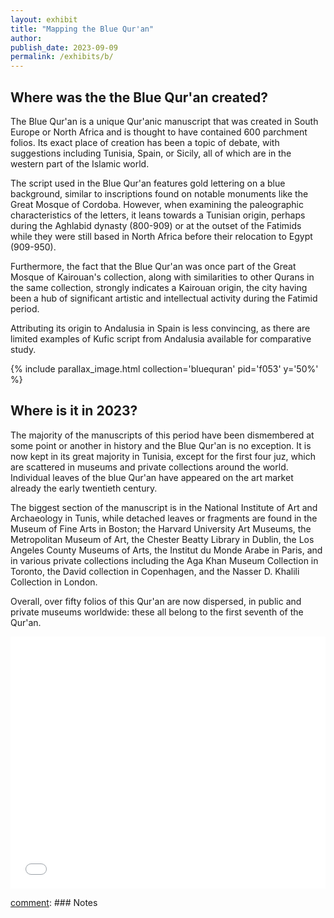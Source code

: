 ```yaml
---
layout: exhibit
title: "Mapping the Blue Qur'an"
author: 
publish_date: 2023-09-09
permalink: /exhibits/b/
---
```


## Where was the the Blue Qur'an created?
The Blue Qur'an is a unique Qur'anic manuscript that was created in South Europe or North Africa and is thought to have contained 600 parchment folios. Its exact place of creation has been a topic of debate, with suggestions including Tunisia, Spain, or Sicily, all of which are in the western part of the Islamic world.

The script used in the Blue Qur'an features gold lettering on a blue background, similar to inscriptions found on notable monuments like the Great Mosque of Cordoba. However, when examining the paleographic characteristics of the letters, it leans towards a Tunisian origin, perhaps during the Aghlabid dynasty (800-909) or at the outset of the Fatimids while they were still based in North Africa before their relocation to Egypt (909-950). 

Furthermore, the fact that the Blue Qur'an was once part of the Great Mosque of Kairouan's collection, along with similarities to other Qurans in the same collection, strongly indicates a Kairouan origin, the city having been a hub of significant artistic and intellectual activity during the Fatimid period. 

Attributing its origin to Andalusia in Spain is less convincing, as there are limited examples of Kufic script from Andalusia available for comparative study.

{% include parallax_image.html collection='bluequran' pid='f053' y='50%' %}


## Where is it in 2023?

The majority of the manuscripts of this period have been dismembered at some point or another in history and the Blue Qur'an is no exception. It is now kept in its great majority in Tunisia, except for the first four juz, which are scattered in museums and private collections around the world. Individual leaves of the blue Qur'an have appeared on the art market already the early twentieth century. 

The biggest section of the manuscript is in the National Institute of Art and Archaeology in Tunis, while detached leaves or fragments are found in the Museum of Fine Arts in Boston; the Harvard University Art Museums, the Metropolitan Museum of Art, the Chester Beatty Library in Dublin, the Los Angeles County Museums of Arts, the Institut du Monde Arabe in Paris, and in various private collections including the Aga Khan Museum Collection in Toronto, the David collection in Copenhagen, and the Nasser D. Khalili Collection in London. 

Overall, over fifty folios of this Qur'an are now dispersed, in public and private museums worldwide: these all belong to the first seventh of the Qur'an. 


<style>.embed-container {position: relative; padding-bottom: 80%; height: 0; max-width: 100%;} .embed-container iframe, .embed-container object, .embed-container iframe{position: absolute; top: 0; left: 0; width: 100%; height: 100%;} small{position: absolute; z-index: 40; bottom: 0; margin-bottom: -15px;}</style><div class="embed-container"><iframe width="500" height="400" frameborder="0" scrolling="no" marginheight="0" marginwidth="0" title="Blue Qur'an" src="//www.arcgis.com/apps/Embed/index.html?webmap=0406f1b0d12e4718b2d65148c8242967&extent=-180,-50.7645,180,85.4266&home=true&zoom=true&previewImage=false&scale=true&search=true&searchextent=true&basemap_gallery=true&disable_scroll=true&theme=light"></iframe></div>



[comment]: XXX[^1]





[comment]: ---

[comment]: ### Notes

[comment]: [^1]: 

[comment]: [^2]: 